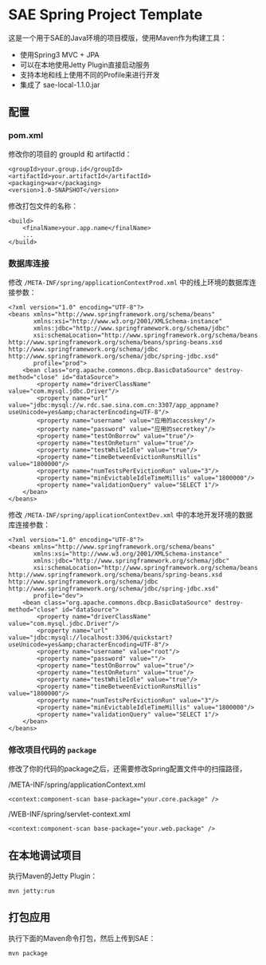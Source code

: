 # SAE Spring Project Template

这是一个用于SAE的Java环境的项目模版，使用Maven作为构建工具：

- 使用Spring3 MVC + JPA
- 可以在本地使用Jetty Plugin直接启动服务
- 支持本地和线上使用不同的Profile来进行开发
- 集成了 sae-local-1.1.0.jar

## 配置

### pom.xml

修改你的项目的 groupId 和 artifactId：

	<groupId>your.group.id</groupId>
	<artifactId>your.artifactId</artifactId>
	<packaging>war</packaging>
	<version>1.0-SNAPSHOT</version>

修改打包文件的名称：

	<build>
		<finalName>your.app.name</finalName>
		...
	</build>

### 数据库连接

修改 `/META-INF/spring/applicationContextProd.xml` 中的线上环境的数据库连接参数：

    <?xml version="1.0" encoding="UTF-8"?>
    <beans xmlns="http://www.springframework.org/schema/beans"
           xmlns:xsi="http://www.w3.org/2001/XMLSchema-instance"
           xmlns:jdbc="http://www.springframework.org/schema/jdbc"
           xsi:schemaLocation="http://www.springframework.org/schema/beans http://www.springframework.org/schema/beans/spring-beans.xsd http://www.springframework.org/schema/jdbc http://www.springframework.org/schema/jdbc/spring-jdbc.xsd"
           profile="prod">
        <bean class="org.apache.commons.dbcp.BasicDataSource" destroy-method="close" id="dataSource">
            <property name="driverClassName" value="com.mysql.jdbc.Driver"/>
            <property name="url" value="jdbc:mysql://w.rdc.sae.sina.com.cn:3307/app_appname?useUnicode=yes&amp;characterEncoding=UTF-8"/>
            <property name="username" value="应用的accesskey"/>
            <property name="password" value="应用的secretkey"/>
            <property name="testOnBorrow" value="true"/>
            <property name="testOnReturn" value="true"/>
            <property name="testWhileIdle" value="true"/>
            <property name="timeBetweenEvictionRunsMillis" value="1800000"/>
            <property name="numTestsPerEvictionRun" value="3"/>
            <property name="minEvictableIdleTimeMillis" value="1800000"/>
            <property name="validationQuery" value="SELECT 1"/>
        </bean>
    </beans>

修改 `/META-INF/spring/applicationContextDev.xml` 中的本地开发环境的数据库连接参数：

    <?xml version="1.0" encoding="UTF-8"?>
    <beans xmlns="http://www.springframework.org/schema/beans"
           xmlns:xsi="http://www.w3.org/2001/XMLSchema-instance"
           xmlns:jdbc="http://www.springframework.org/schema/jdbc"
           xsi:schemaLocation="http://www.springframework.org/schema/beans http://www.springframework.org/schema/beans/spring-beans.xsd http://www.springframework.org/schema/jdbc http://www.springframework.org/schema/jdbc/spring-jdbc.xsd"
           profile="dev">
        <bean class="org.apache.commons.dbcp.BasicDataSource" destroy-method="close" id="dataSource">
            <property name="driverClassName" value="com.mysql.jdbc.Driver"/>
            <property name="url" value="jdbc:mysql://localhost:3306/quickstart?useUnicode=yes&amp;characterEncoding=UTF-8"/>
            <property name="username" value="root"/>
            <property name="password" value=""/>
            <property name="testOnBorrow" value="true"/>
            <property name="testOnReturn" value="true"/>
            <property name="testWhileIdle" value="true"/>
            <property name="timeBetweenEvictionRunsMillis" value="1800000"/>
            <property name="numTestsPerEvictionRun" value="3"/>
            <property name="minEvictableIdleTimeMillis" value="1800000"/>
            <property name="validationQuery" value="SELECT 1"/>
        </bean>
    </beans>

### 修改项目代码的 `package`

修改了你的代码的package之后，还需要修改Spring配置文件中的扫描路径，

/META-INF/spring/applicationContext.xml

    <context:component-scan base-package="your.core.package" />

/WEB-INF/spring/servlet-context.xml

    <context:component-scan base-package="your.web.package" />

## 在本地调试项目

执行Maven的Jetty Plugin：

    mvn jetty:run

## 打包应用

执行下面的Maven命令打包，然后上传到SAE：

    mvn package
